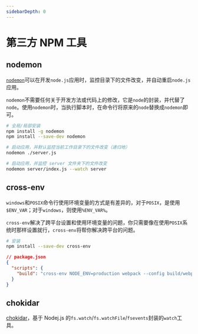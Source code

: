 ```yaml
---
sidebarDepth: 0
---
```


# 第三方 NPM 工具

## nodemon

[`nodemon`](https://github.com/remy/nodemon)可以在开发`node.js`应用时，监控目录下的文件改变，并自动重启`node.js`应用。

`nodemon`不需要任何关于开发方法或代码上的修改，它是`node`的封装，并代替了`node`。使用`nodemon`时，当执行脚本时，在命令行将原来的`node`替换成`nodemon`即可。

```sh
# 全局/局部安装
npm install -g nodemon
npm install --save-dev nodemon

# 启动应用，并默认监控当前工作目录下的文件改变（递归地）
nodemon ./server.js

# 启动应用，并监控 server 文件夹下的文件改变
nodemon server/index.js --watch server
```

## cross-env

`windows`和`POSIX`命令行使用环境变量的方式是有差异的，对于`POSIX`，是使用`$ENV_VAR`；对于`windows`，则使用`%ENV_VAR%`。

`cross-env`解决了跨平台设置和使用环境变量的问题，你只需要像在使用`POSIX`系统时那样设置就行，`cross-env`将帮你解决跨平台的问题。

```sh
# 安装
npm install --save-dev cross-env
```

```json
// package.json
{
  "scripts": {
    "build": "cross-env NODE_ENV=production webpack --config build/webpack.config.js"
  }
}
```

## chokidar

[chokidar](https://github.com/paulmillr/chokidar)，基于 Nodej.js 的`fs.watch`/`fs.watchFile`/`fsevents`封装的`watch`工具。